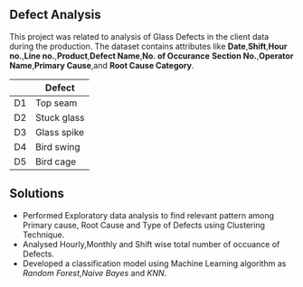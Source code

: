 ## Defect Analysis 

This project was related to analysis of Glass Defects in the client data during the production.
The dataset contains attributes like **Date**,**Shift**,**Hour no.**,**Line no.**,**Product**,**Defect Name**,**No. of Occurance**
**Section No.**,**Operator Name**,**Primary Cause**,and **Root Cause Category**.

|  | Defect | 
|--|--------|
|D1 |Top seam|
|D2	|Stuck glass|
|D3	|Glass spike|
|D4	|Bird swing|
|D5	|Bird cage|


## Solutions

* Performed Exploratory data analysis to find relevant pattern among Primary cause, Root Cause and Type of Defects using Clustering Technique. 
* Analysed Hourly,Monthly and Shift wise total number of occuance of Defects.
* Developed a classification model using Machine Learning algorithm as *Random Forest*,*Naive Bayes* and *KNN*.








 









